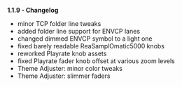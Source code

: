 **1.1.9 - Changelog**
- minor TCP folder line tweaks
- added folder line support for ENVCP lanes
- changed dimmed ENVCP symbol to a light one
- fixed barely readable ReaSamplOmatic5000 knobs
- reworked Playrate knob assets
- fixed Playrate fader knob offset at various zoom levels
- Theme Adjuster: minor color tweaks
- Theme Adjuster: slimmer faders
